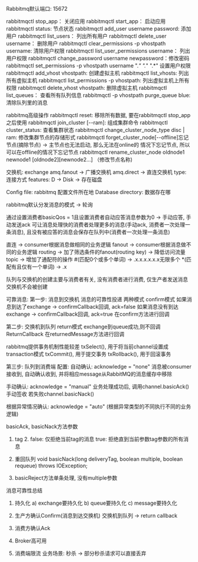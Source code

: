 Rabbitmq默认端口: 15672

rabbitmqctl stop_app： 关闭应用
rabbitmqctl start_app： 启动应用
rabbitmqctl status: 节点状态
rabbitmqctl add_user username password: 添加用户
rabbitmqctl list_users： 列出所有用户
rabbitmqctl delete_user username： 删除用户
rabbitmqctl clear_permissions -p vhostpath username: 清除用户权限
rabbitmqctl list_user_permissions username： 列出用户权限
rabbitmqctl change_password username newpassword：修改密码
rabbitmqctl set_permissions -p vhostpath username ".*" ".*" ".*" 设置用户权限
rabbitmqctl add_vhost vhostpath: 创建虚拟主机
rabbitmqctl list_vhosts: 列出所有虚拟主机
rabbitmqctl list_permissions -p vhostpath: 列出虚拟主机上所有权限
rabbitmqctl delete_vhost vhostpath: 删除虚拟主机
rabbitmqctl list_queues： 查看所有队列信息
rabbitmqctl -p vhostpath purge_queue blue: 清除队列里的消息

rabbitmq高级操作
rabbitmqctl reset: 移除所有数据, 要在rabbitmqctl stop_app之后使用
rabbitmqctl join_cluster <clusternode>[--ram]: 组成集群命令
rabbitmqctl cluster_status: 查看集群状态
rabbitmqctl change_cluster_node_type disc | ram: 修改集群节点的存储形式
rabbitmqctl forget_cluster_node[--offline]忘记节点(摘除节点) -> 主节点也无法启动, 那么无法在online的
情况下忘记节点, 所以可以在offline的情况下忘记节点
rabbitmqctl rename_cluster_node oldnode1 newnode1 [oldnode2][newnode2...] （修改节点名称)

交换机: exchange
amq.fanout -> 广播交换机
amq.direct -> 直连交换机
type: 连接方式
features: D -> Disk -> 存在磁盘

Config file: rabbitmq 配置文件所在地
Database directory: 数据存在哪

rabbitmq默认分发消息的模式 -> 轮询

通过设置消费者basicQos = 1且设置消费者自动应答消息参数为0 -> 手动应答, 手动发送ack 
可让消息处理快的消费者处理更多的消息(手动ack, 消费者一次处理一条消息), 
且没有被应答的消息会保存在队列中(消费者一次处理一条消息)

直连 -> consumer根据消息做相同的业务逻辑
fanout -> consumer根据消息做不同的业务逻辑
routing -> 加了筛选条件的fanout(routing key) -> 降低访问流量
topic -> 增加了通配符的操作 
\#(匹配0个或多个单词) -> .x.x.x.x.x.x无限多个
*(匹配有且仅有一个单词) -> .x

队列与交换机的创建主要与消费者有关, 没有消费者进行消费, 
仅生产者发送消息交换机不会被创建

可靠消息: 
第一步: 消息到交换机
消息的可靠性投递
两种模式
confirm模式
如果消息到达了exchange -> confirmCallback回调, ack=false
如果消息没有到达exchange -> confirmCallback回调, ack=true
在confirm方法进行回调

第二步: 交换机到队列
return模式
exchange到queue成功,则不回调ReturnCallback
在returnedMessage方法进行回调

rabbitmq提供事务机制性能较差
txSelect(), 用于将当前channel设置成transaction模式
txCommit(), 用于提交事务
txRollback(), 用于回滚事务

第三步: 队列到消费端
配置: 
自动确认: acknowledge = "none"
消息被consumer接收到, 自动确认收到, 并将相应message从RabbitMQ的消息缓存中移除

手动确认: acknowledge = "manual"
业务处理成功后, 调用channel.basicAck()手动签收
若失败channel.basicNack()

根据异常情况确认: acknowledge = "auto" (根据异常类型的不同执行不同的业务逻辑)

basicAck, basicNack方法参数
1. tag 2. false: 仅拒绝当前tag的消息 true: 拒绝直到当前参数tag参数的所有消息
3. 重回队列
void basicNack(long deliveryTag, boolean multiple, boolean requeue)
            throws IOException;

1. basicReject方法单条处理, 没有multiple参数

消息可靠性总结
1. 持久化
    a) exchange要持久化
    b) queue要持久化
    c) message要持久化
2. 生产方确认Confirm(消息到达交换机)
交换机到队列 -> return callback
3. 消费方确认Ack
4. Broker高可用

1. 消费端限流
业务场景: 秒杀 -> 部分秒杀请求可以直接丢弃
